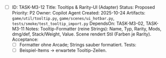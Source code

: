 - [ ] ID: TASK-M3-12
  Title: Tooltips & Rarity-UI (Adapter)
  Status: Proposed
  Priority: P2
  Owner: Copilot Agent
  Created: 2025-10-24
  Artifacts: `game/util/tooltip.py`, `game/scenes/ui_hotbar.py`, `tests/smoke/test_tooltip_import.py`
  DependsOn: TASK-M3-02, TASK-M3-11
  Notes:
  Tooltip-Formatter (reine Strings): Name, Typ, Rarity, Mods, dmg/def, Stack/Weight, Value. Scene rendert Stil (Farben je Rarity).
  Acceptance:
  - [ ] Formatter ohne Arcade; Strings sauber formatiert.
  Tests:
  - [ ] Beispiel-Items -> erwartete Tooltip-Zeilen.
